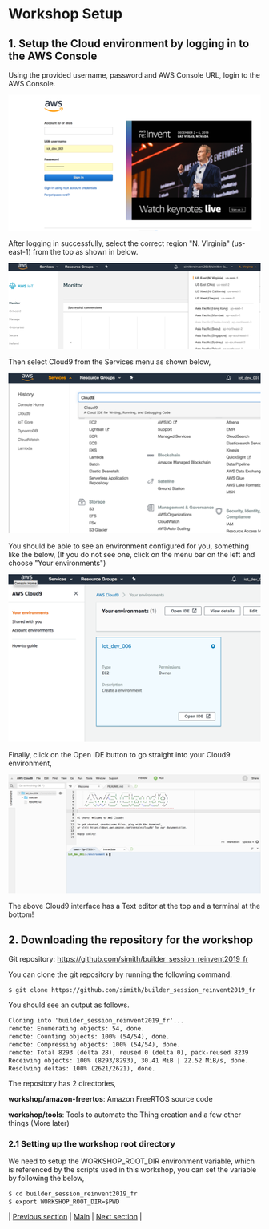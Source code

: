 # Workshop Setup

## 1. Setup the Cloud environment by logging in to the AWS Console

Using the provided username, password and AWS Console URL, login to the AWS Console.

![Console](ws_console_login.png?raw=true)

After logging in successfully, select the correct region "N. Virginia" (us-east-1) from the top as shown in below.

![Select Region](ws_select_us_east_1.png?raw=true)

Then select Cloud9 from the Services menu as shown below,

![Select Cloud9](ws_select_cloud9.png?raw=true)

You should be able to see an environment configured for you, something like the below, (If you do not see one, click on the menu bar on the left and choose "Your environments")

![Cloud9 Console](ws_cloud_9_console.png?raw=true)

Finally, click on the Open IDE button to go straight into your Cloud9 environment,

![Open Cloud9](ws_cloud9_interface.png?raw=true)

The above Cloud9 interface has a Text editor at the top and a terminal at the bottom!

## 2. Downloading the repository for the workshop

Git repository: https://github.com/simith/builder_session_reinvent2019_fr

You can clone the git repository by running the following command.

```
$ git clone https://github.com/simith/builder_session_reinvent2019_fr
```

You should see an output as follows.

```
Cloning into 'builder_session_reinvent2019_fr'...
remote: Enumerating objects: 54, done.
remote: Counting objects: 100% (54/54), done.
remote: Compressing objects: 100% (54/54), done.
remote: Total 8293 (delta 28), reused 0 (delta 0), pack-reused 8239
Receiving objects: 100% (8293/8293), 30.41 MiB | 22.52 MiB/s, done.
Resolving deltas: 100% (2621/2621), done.
```

The repository has 2 directories,

**workshop/amazon-freertos**: Amazon FreeRTOS source code

**workshop/tools**: Tools to automate the Thing creation and a few other things (More later)

### 2.1 Setting up the workshop root directory

We need to setup the WORKSHOP_ROOT_DIR environment variable, which is referenced by the scripts used in this workshop, you can set the variable by following the below,

```
$ cd builder_session_reinvent2019_fr
$ export WORKSHOP_ROOT_DIR=$PWD
```

| [Previous section](../READ.md) | [Main](../README.md) | [Next section](./02_AWS_IOT_SETUP.md) |

